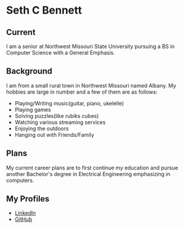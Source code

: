 # Seth C Bennett
## Current
I am a senior at Northwest Missouri State University pursuing a BS in Computer Science with a General Emphasis.

## Background
I am from a small rural town in Northwest Missouri named Albany. My hobbies are large in number and a few of them are as follows:
- Playing/Writing music(guitar, piano, ukelelle)
- Playing games
- Solving puzzles(like rubiks cubes)
- Watching various streaming services
- Enjoying the outdoors
- Hanging out with Friends/Family

## Plans
My current career plans are to first continue my education and pursue another Bachelor's degree in Electrical Engineering emphasizing in computers.

## My Profiles
- [LinkedIn](https://www.linkedin.com/in/seth-bennett-459498193/)
- [GitHub](https://github.com/Sbennett99)


